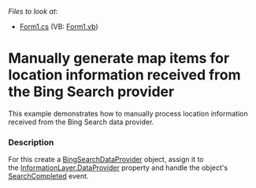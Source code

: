 <!-- default file list -->
*Files to look at*:

* [Form1.cs](./CS/MapControl_SearchProcessing/Form1.cs) (VB: [Form1.vb](./VB/MapControl_SearchProcessing/Form1.vb))
<!-- default file list end -->
# Manually generate map items for location information received from the Bing Search provider


This example demonstrates how to manually process location information received from the Bing Search data provider.


<h3>Description</h3>

<p>For this create a&nbsp;<a href="https://documentation.devexpress.com/#WindowsForms/clsDevExpressXtraMapBingSearchDataProvidertopic">BingSearchDataProvider</a> object, assign it to the&nbsp;<a href="https://documentation.devexpress.com/#WindowsForms/DevExpressXtraMapInformationLayer_DataProvidertopic">InformationLayer.DataProvider</a> property and handle the&nbsp;object's <a href="https://documentation.devexpress.com/#WindowsForms/DevExpressXtraMapBingSearchDataProvider_SearchCompletedtopic">SearchCompleted</a> event.</p>

<br/>


